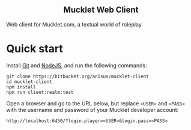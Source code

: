 <h2 align="center"><b>Mucklet Web Client</b></h2>

Web client for Mucklet.com, a textual world of roleplay.

# Quick start

Install [Git](https://git-scm.com/downloads) and [NodeJS](https://nodejs.org/en/download/), and run the following commands:

```text
git clone https://bitbucket.org/anisus/mucklet-client
cd mucklet-client
npm install
npm run client:realm:test
```

Open a browser and go to the URL below, but replace `<USER>` and `<PASS>` with the
username and password of your Mucklet developer account:
```text
http://localhost:6450/?login.player=<USER>&login.pass=<PASS>
```
